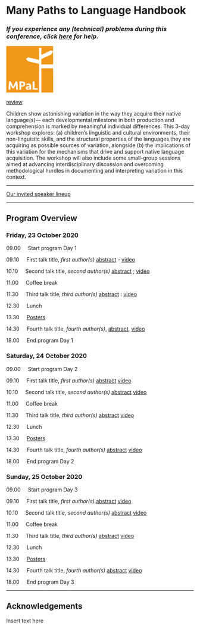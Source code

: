 # Many Paths to Language Handbook

### *If you experience any (technical) problems during this conference, click [here](./mpal/troubleshooting) for help.*

<img src="./mpal/MPaL.png" width="25%">

[review](./mpal/abstract-review-overview)

Children show astonishing variation in the way they acquire their native language(s)—
each developmental milestone in both production and comprehension is marked by
meaningful individual differences. This 3-day workshop explores: (a) children’s
linguistic and cultural environments, their non-linguistic skills, and the structural
properties of the languages they are acquiring as possible sources of variation, alongside (b) the implications of this variation for the mechanisms that drive and support
native language acquisition. The workshop will also include some small-group sessions aimed at advancing interdisciplinary discussion and overcoming methodological
hurdles in documenting and interpreting variation in this context.

---

[Our invited speaker lineup](./mpal/invited-speakers)

---

## Program Overview

### Friday, 23 October 2020
09.00 &nbsp;&nbsp;&nbsp; Start program Day 1

09.10 &nbsp;&nbsp;&nbsp; First talk title, *first author(s)* [abstract](./mpal/abstracts#title-of-talk-one-day-one) - [video](./mpal/video)

10.10 &nbsp;&nbsp;&nbsp; Second talk title, *second author(s)* [abstract](./mpal/abstracts#title-of-talk-two-day-one) ; [video](./mpal/video)

11.00 &nbsp;&nbsp;&nbsp; Coffee break

11.30 &nbsp;&nbsp;&nbsp; Third talk title, *third author(s)* [abstract](./mpal/abstracts#title-of-talk-three-day-one) : [video](./mpal/video)

12.30 &nbsp;&nbsp;&nbsp; Lunch

13.30 &nbsp;&nbsp;&nbsp; [Posters](./mpal/poster-overview)

14.30 &nbsp;&nbsp;&nbsp; Fourth talk title, *fourth author(s)*, [abstract](./mpal/abstracts#title-of-talk-four-day-one), [video](./mpal/video)

18.00 &nbsp;&nbsp;&nbsp; End program Day 1

### Saturday, 24 October 2020
09.00 &nbsp;&nbsp;&nbsp; Start program Day 2

09.10 &nbsp;&nbsp;&nbsp; First talk title, *first author(s)* [abstract](./mpal/abstracts#title-of-talk-one-day-two) [video](./mpal/video)

10.10 &nbsp;&nbsp;&nbsp; Second talk title, *second author(s)* [abstract](./mpal/abstracts#title-of-talk-two-day-two) [video](./mpal/video)

11.00 &nbsp;&nbsp;&nbsp; Coffee break

11.30 &nbsp;&nbsp;&nbsp; Third talk title, *third author(s)* [abstract](./mpal/abstracts#title-of-talk-three-day-two) [video](./mpal/video)

12.30 &nbsp;&nbsp;&nbsp; Lunch

13.30 &nbsp;&nbsp;&nbsp; [Posters](./mpal/poster-overview)

14.30 &nbsp;&nbsp;&nbsp; Fourth talk title, *fourth author(s)* [abstract](./mpal/abstracts#title-of-talk-four-day-two) [video](./mpal/video)

18.00 &nbsp;&nbsp;&nbsp; End program Day 2

### Sunday, 25 October 2020
09.00 &nbsp;&nbsp;&nbsp; Start program Day 3

09.10 &nbsp;&nbsp;&nbsp; First talk title, *first author(s)* [abstract](./mpal/abstracts#title-of-talk-one-day-three) [video](./mpal/video)

10.10 &nbsp;&nbsp;&nbsp; Second talk title, *second author(s)* [abstract](./mpal/abstracts#title-of-talk-two-day-three) [video](./mpal/video)

11.00 &nbsp;&nbsp;&nbsp; Coffee break

11.30 &nbsp;&nbsp;&nbsp; Third talk title, *third author(s)* [abstract](./mpal/abstracts#title-of-talk-three-day-three) [video](./mpal/video)

12.30 &nbsp;&nbsp;&nbsp; Lunch

13.30 &nbsp;&nbsp;&nbsp; [Posters](./mpal/poster-overview)

14.30 &nbsp;&nbsp;&nbsp; Fourth talk title, *fourth author(s)* [abstract](./mpal/abstracts#title-of-talk-four-day-three) [video](./mpal/video)

18.00 &nbsp;&nbsp;&nbsp; End program Day 3

---

## Acknowledgements

Insert text here

